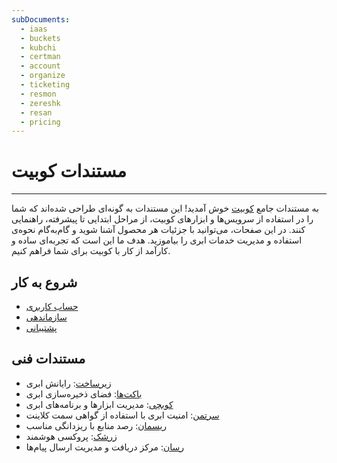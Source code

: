 ```yaml
---
subDocuments:
  - iaas
  - buckets
  - kubchi
  - certman
  - account
  - organize
  - ticketing
  - resmon
  - zereshk
  - resan
  - pricing
---
```


# مستندات کوبیت

---

به مستندات جامع [کوبیت](https://panel.kubit.ir/fa/) خوش آمدید! این مستندات به گونه‌ای طراحی شده‌اند که شما را در استفاده از سرویس‌ها و ابزارهای کوبیت، از مراحل ابتدایی تا پیشرفته، راهنمایی کنند. در این صفحات، می‌توانید با جزئیات هر محصول آشنا شوید و گام‌به‌گام نحوه‌ی استفاده و مدیریت خدمات ابری را بیاموزید. هدف ما این است که تجربه‌ای ساده و کارآمد از کار با کوبیت برای شما فراهم کنیم.

## شروع به کار

- [حساب کاربری](account)
- [سازماندهی](organize)
- [پشتیبانی](ticketing)

## مستندات فنی

- [زیرساخت](iaas): رایانش ابری
- [باکت‌ها](buckets): فضای ذخیره‌سازی ابری
- [کوبچی](kubchi): مدیریت ابزارها و برنامه‌های ابری
- [سرتمن](certman): امنیت ابری با استفاده از گواهی سمت کلاینت
- [ریسمان](resmon): رصد منابع با ریزدانگی مناسب
- [زرشک](zereshk): پروکسی هوشمند
- [رسان](resan): مرکز دریافت و مدیریت ارسال پیام‌ها
